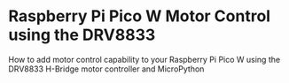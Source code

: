 #  Raspberry Pi Pico W Motor Control using the DRV8833  
How to add motor control capability to your Raspberry Pi Pico W using the DRV8833 H-Bridge motor controller and MicroPython

